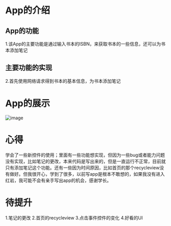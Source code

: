 # App的介绍

## App的功能

1.该App的主要功能是通过输入书本的ISBN，来获取书本的一些信息，还可以为书本添加笔记

## 主要功能的实现

2.首先使用网络请求得到书本的基本信息，为书本添加笔记

# App的展示

![image](https://github.com/sleepingfishboy/Reading/blob/master/app/src/main/res/drawable/demo.gif)



# 心得

学会了一些新控件的使用；里面有一些功能想实现，但因为一些bug或者能力问题没有实现，比如笔记的更改，本来代码是写出来的，但是一直运行不正常，目前就只有添加笔记这个功能。还有一些因为时间原因，比如首页的那个recycleview没有做好。但我很开心，学到了很多，以前写app是根本不敢想的，如果我没有进入红岩，我可能不会有亲手写出app的机会，感谢学长。

# 待提升

1.笔记的更改 2.首页的recycleview 3.点击事件控件的变化 4.好看的UI

